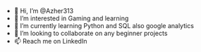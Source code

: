 - 👋 Hi, I’m @Azher313
- 👀 I’m interested in Gaming and learning
- 🌱 I’m currently learning Python and SQL also google analytics
- 💞️ I’m looking to collaborate on any beginner projects
- 📫 Reach me on LinkedIn

<!---
Azher313/Azher313 is a ✨ special ✨ repository because its `README.md` (this file) appears on your GitHub profile.
You can click the Preview link to take a look at your changes.
--->
